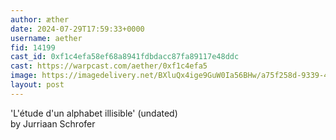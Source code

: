```yaml
---
author: æther
date: 2024-07-29T17:59:33+0000
username: aether
fid: 14199
cast_id: 0xf1c4efa58ef68a8941fdbdacc87fa89117e48ddc
cast: https://warpcast.com/aether/0xf1c4efa5
image: https://imagedelivery.net/BXluQx4ige9GuW0Ia56BHw/a75f258d-9339-4077-c63d-ce9ae226b100/original
layout: post
---
```

'L'étude d'un alphabet illisible' (undated)   
by Jurriaan Schrofer  

<img src='https://imagedelivery.net/BXluQx4ige9GuW0Ia56BHw/a75f258d-9339-4077-c63d-ce9ae226b100/original' alt='' referrerpolicy='no-referrer'/>